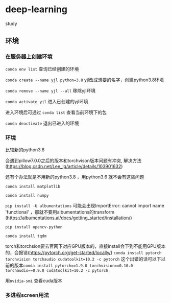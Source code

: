 # deep-learning
study
## 环境
### 在服务器上创建环境
`conda env list` 查询已经创建的环境

`conda create --name yjl python=3.8` yjl改成想要的名字，创建python3.8环境

`conda remove --name yjl --all` 移除yjl环境

`conda activate yjl` 进入已创建的yjl环境

进入环境后可通过 `conda list` 查看当前环境下的包

`conda deactivate` 退出已进入的环境

### 环境
比较新的python3.8 

会遇到pillow7.0.0之后的版本和torchvison版本问题有冲突,
解决方法(https://blog.csdn.net/Lee_lg/article/details/103901632)

还有个办法就是不用新的python3.8  ，用python3.6  就不会有这些问题

`conda install matplotlib`

`conda install numpy`

`pip install -U albumentations`   可能会出现ImportError: cannot import name 'functional' ，那就不要用albumentations的transform
(https://albumentations.ai/docs/getting_started/installation/)

`pip install opencv-python`

`conda install tqdm`

torch和torchsion要去官网下对应GPU版本的，直接install会下到不能用GPU版本的，会报错(https://pytorch.org/get-started/locally/)
`conda install pytorch torchvision torchaudio cudatoolkit=10.2 -c pytorch`   这个出错的话可以下以前的版本`conda install pytorch==1.9.0 torchvision==0.10.0 torchaudio==0.9.0 cudatoolkit=10.2 -c pytorch`

用`nvidia-smi` 查看cuda版本

### 多进程screen用法
